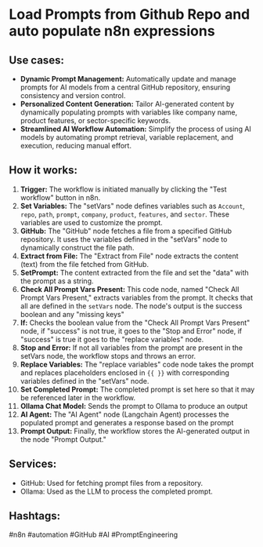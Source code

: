 # Load Prompts from Github Repo and auto populate n8n expressions

## Use cases:

- **Dynamic Prompt Management:** Automatically update and manage prompts for AI models from a central GitHub repository, ensuring consistency and version control.
- **Personalized Content Generation:** Tailor AI-generated content by dynamically populating prompts with variables like company name, product features, or sector-specific keywords.
- **Streamlined AI Workflow Automation:** Simplify the process of using AI models by automating prompt retrieval, variable replacement, and execution, reducing manual effort.

## How it works:

1.  **Trigger:** The workflow is initiated manually by clicking the "Test workflow" button in n8n.
2.  **Set Variables:** The "setVars" node defines variables such as `Account`, `repo`, `path`, `prompt`, `company`, `product`, `features`, and `sector`. These variables are used to customize the prompt.
3.  **GitHub:** The "GitHub" node fetches a file from a specified GitHub repository. It uses the variables defined in the "setVars" node to dynamically construct the file path.
4.  **Extract from File:** The "Extract from File" node extracts the content (text) from the file fetched from GitHub.
5.  **SetPrompt:** The content extracted from the file and set the "data" with the prompt as a string.
6.  **Check All Prompt Vars Present:** This code node, named "Check All Prompt Vars Present," extracts variables from the prompt. It checks that all are defined in the `setVars` node. The node's output is the success boolean and any "missing keys"
7.  **If:** Checks the boolean value from the "Check All Prompt Vars Present" node, if "success" is not true, it goes to the "Stop and Error" node, if "success" is true it goes to the "replace variables" node.
8.  **Stop and Error:** If not all variables from the prompt are present in the setVars node, the workflow stops and throws an error.
9.  **Replace Variables:** The "replace variables" code node takes the prompt and replaces placeholders enclosed in `{{ }}` with corresponding variables defined in the "setVars" node.
10. **Set Completed Prompt:** The completed prompt is set here so that it may be referenced later in the workflow.
11. **Ollama Chat Model:** Sends the prompt to Ollama to produce an output
12. **AI Agent:** The "AI Agent" node (Langchain Agent) processes the populated prompt and generates a response based on the prompt
13. **Prompt Output:** Finally, the workflow stores the AI-generated output in the node "Prompt Output."

## Services:

-   GitHub: Used for fetching prompt files from a repository.
-   Ollama: Used as the LLM to process the completed prompt.

## Hashtags:

#n8n #automation #GitHub #AI #PromptEngineering
